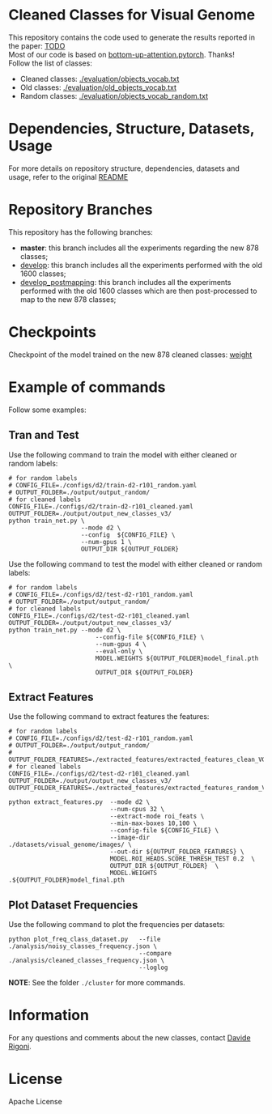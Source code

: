 # Cleaned Classes for Visual Genome
This repository contains the code used to generate the results reported in the paper: [TODO]() \
Most of our code is based on [bottom-up-attention.pytorch](https://github.com/MILVLG/bottom-up-attention.pytorch). Thanks! \
Follow the list of classes:

- Cleaned classes: [./evaluation/objects_vocab.txt](./evaluation/objects_vocab.txt) 
- Old classes: [./evaluation/old_objects_vocab.txt](./evaluation/old_objects_vocab.txt) 
- Random classes: [./evaluation/objects_vocab_random.txt](./evaluation/objects_vocab_random.txt) 


# Dependencies, Structure, Datasets, Usage
For more details on repository structure, dependencies, datasets and usage, refer to the original [README](./README_bu.md)

# Repository Branches
This repository has the following branches:

- **master**: this branch includes all the experiments regarding the new 878 classes;
- [develop](https://github.com/drigoni/bottom-up-attention.pytorch/tree/develop): this branch includes all the experiments performed with the old 1600 classes; 
- [develop_postmapping](https://github.com/drigoni/bottom-up-attention.pytorch/tree/develop): this branch includes all the experiments performed with the old 1600 classes which are then post-processed to map to the new 878 classes;


# Checkpoints
Checkpoint of the model trained on the new 878 cleaned classes: [weight](https://drive.google.com/file/d/1obS7chZg3a-huEHtxaYYJvWcaq_q_Yxb/view?usp=share_link) 


# Example of commands
Follow some examples:
## Tran and Test
Use the following command to train the model with either cleaned or random labels:
```
# for random labels
# CONFIG_FILE=./configs/d2/train-d2-r101_random.yaml
# OUTPUT_FOLDER=./output/output_random/
# for cleaned labels
CONFIG_FILE=./configs/d2/train-d2-r101_cleaned.yaml
OUTPUT_FOLDER=./output/output_new_classes_v3/
python train_net.py \
                    --mode d2 \
                    --config  ${CONFIG_FILE} \
                    --num-gpus 1 \
                    OUTPUT_DIR ${OUTPUT_FOLDER}
```

Use the following command to test the model with either cleaned or random labels:
```
# for random labels
# CONFIG_FILE=./configs/d2/test-d2-r101_random.yaml
# OUTPUT_FOLDER=./output/output_random/
# for cleaned labels
CONFIG_FILE=./configs/d2/test-d2-r101_cleaned.yaml
OUTPUT_FOLDER=./output/output_new_classes_v3/
python train_net.py --mode d2 \
                        --config-file ${CONFIG_FILE} \
                        --num-gpus 4 \
                        --eval-only \
                        MODEL.WEIGHTS ${OUTPUT_FOLDER}model_final.pth \
                        OUTPUT_DIR ${OUTPUT_FOLDER}
```

## Extract Features
Use the following command to extract features the features:
```
# for random labels
# CONFIG_FILE=./configs/d2/test-d2-r101_random.yaml
# OUTPUT_FOLDER=./output/output_random/
# OUTPUT_FOLDER_FEATURES=./extracted_features/extracted_features_clean_VG_th02/
# for cleaned labels
CONFIG_FILE=./configs/d2/test-d2-r101_cleaned.yaml
OUTPUT_FOLDER=./output/output_new_classes_v3/
OUTPUT_FOLDER_FEATURES=./extracted_features/extracted_features_random_VG_th02/

python extract_features.py  --mode d2 \
                            --num-cpus 32 \
                            --extract-mode roi_feats \
                            --min-max-boxes 10,100 \
                            --config-file ${CONFIG_FILE} \
                            --image-dir ./datasets/visual_genome/images/ \
                            --out-dir ${OUTPUT_FOLDER_FEATURES} \
                            MODEL.ROI_HEADS.SCORE_THRESH_TEST 0.2  \
                            OUTPUT_DIR ${OUTPUT_FOLDER}  \
                            MODEL.WEIGHTS .${OUTPUT_FOLDER}model_final.pth 
```

## Plot Dataset Frequencies
Use the following command to plot the frequencies per datasets:
```
python plot_freq_class_dataset.py   --file ./analysis/noisy_classes_frequency.json \
                                    --compare ./analysis/cleaned_classes_frequency.json \
                                    --loglog
```

**NOTE**: See the folder `./cluster` for more commands.


# Information
For any questions and comments about the new classes, contact [Davide Rigoni](mailto:davide.rigoni.2@phd.unipd.it).

# License
Apache License